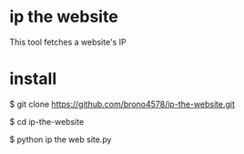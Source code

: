 # ip the website
This tool fetches a website's IP

# install

$ git clone https://github.com/brono4578/ip-the-website.git

$ cd ip-the-website

$ python ip the web site.py
